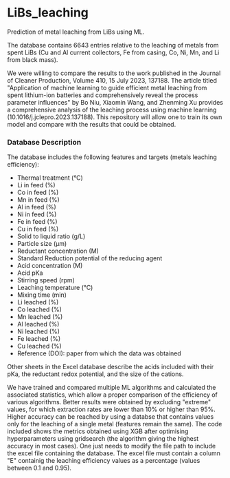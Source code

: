 # LiBs_leaching

Prediction of metal leaching from LiBs using ML.

The database contains 6643 entries relative to the leaching of metals from spent LiBs (Cu and Al current collectors, Fe from casing, Co, Ni, Mn, and Li from black mass).

We were willing to compare the results to the work published in the Journal of Cleaner Production, Volume 410, 15 July 2023, 137188. The article titled "Application of machine learning to guide efficient metal leaching from spent lithium-ion batteries and comprehensively reveal the process parameter influences" by Bo Niu, Xiaomin Wang, and Zhenming Xu provides a comprehensive analysis of the leaching process using machine learning (10.1016/j.jclepro.2023.137188). This repository will allow one to train its own model and compare with the results that could be obtained.

### Database Description

The database includes the following features and targets (metals leaching efficiency):

- Thermal treatment (°C)
- Li in feed (%)
- Co in feed (%)
- Mn in feed (%)
- Al in feed (%)
- Ni in feed (%)
- Fe in feed (%)
- Cu in feed (%)
- Solid to liquid ratio (g/L)
- Particle size (µm)
- Reductant concentration (M)
- Standard Reduction potential of the reducing agent
- Acid concentration (M)
- Acid pKa
- Stirring speed (rpm)
- Leaching temperature (°C)
- Mixing time (min)
- Li leached (%)
- Co leached (%)
- Mn leached (%)
- Al leached (%)
- Ni leached (%)
- Fe leached (%)
- Cu leached (%)
- Reference (DOI): paper from which the data was obtained

Other sheets in the Excel database describe the acids included with their pKa, the reductant redox potential, and the size of the cations.

We have trained and compared multiple ML algorithms and calculated the associated statistics, which allow a proper comparison of the efficiency of various algorithms. Better results were obtained by excluding "extreme" values, for which extraction rates are lower than 10% or higher than 95%. Higher accuracy can be reached by using a databse that contains values only for the leaching of a single metal (features remain the same). The code included shows the metrics obtained using XGB after optimising hyperparameters using gridsearch (the algorithm giving the highest accuracy in most cases). One just needs to modify the file path to include the excel file containing the database. The excel file must contain a column "E" containig the leaching efficiency values as a percentage (values between 0.1 and 0.95). 
